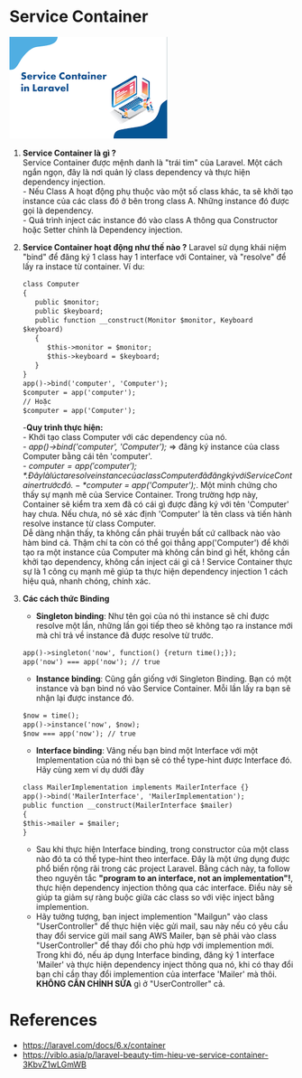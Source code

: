 # Service Container

![](images/service_container.png)

1. __Service Container là gì ?__    
	Service Container được mệnh danh là "trái tim" của Laravel. Một cách ngắn ngọn, đây là nơi quản lý class dependency và thực hiện dependency injection.    
		- Nếu Class A hoạt động phụ thuộc vào một số class khác, ta sẽ khởi tạo instance của các class đó ở bên trong class A. Những instance đó được gọi là dependency.    
		- Quá trình inject các instance đó vào class A thông qua Constructor hoặc Setter chính là Dependency injection. 

2. __Service Container hoạt động như thế nào ?__ 
	Laravel sử dụng khái niệm "bind" để đăng ký 1 class hay 1 interface với Container, và "resolve" để lấy ra instace từ container. Ví du:

	```
	class Computer
	{
       public $monitor;
       public $keyboard;
       public function __construct(Monitor $monitor, Keyboard $keyboard)
       {
          $this->monitor = $monitor;
          $this->keyboard = $keyboard;
       }
    }
    app()->bind('computer', 'Computer');
    $computer = app('computer');
    // Hoặc
    $computer = app('Computer');
    ```

    -__Quy trình thực hiện:__    
    	- Khởi tạo class Computer với các dependency của nó.  
    	- *app()->bind('computer', 'Computer');* => đăng ký instance của class Computer bằng cái tên 'computer'.  
    	- *$computer = app('computer');* . Đây là lúc ta resolve instance của class Computer đã đăng ký với Service Container trước đó.  
    	- *$computer = app('Computer');*. Một minh chứng cho thấy sự mạnh mẽ của Service Container. Trong trường hợp này, Container sẽ kiểm tra xem đã có cái gì được đăng ký với tên 'Computer' hay chưa. Nếu chưa, nó sẽ xác định 'Computer' là tên class và tiến hành resolve instance từ class Computer.    
    Dễ dàng nhận thấy, ta không cần phải truyền bất cứ callback nào vào hàm bind cả. Thậm chí ta còn có thể gọi thẳng app('Computer') để khởi tạo ra một instance của Computer mà không cần bind gì hết, không cần khởi tạo dependency, không cần inject cái gì cả ! Service Container thực sự là 1 công cụ mạnh mẽ giúp ta thực hiện dependency injection 1 cách hiệu quả, nhanh chóng, chính xác.

3. __Các cách thức Binding__  
	- __Singleton binding__: Như tên gọi của nó thì instance sẽ chỉ được resolve một lần, những lần gọi tiếp theo sẽ không tạo ra instance mới mà chỉ trả về instance đã được resolve từ trước. 
	```
	app()->singleton('now', function() {return time();});
    app('now') === app('now'); // true
	```

	- __Instance binding__: Cũng gần giống với Singleton Binding. Bạn có một instance và bạn bind nó vào Service Container. Mỗi lần lấy ra bạn sẽ nhận lại được instance đó.
	```
	$now = time();
    app()->instance('now', $now);
    $now === app('now'); // true
    ```

    - __Interface binding__:  Vâng nếu bạn bind một Interface với một Implementation của nó thì bạn sẽ có thể type-hint được Interface đó. Hãy cùng xem ví dụ dưới đây
    ```
    class MailerImplementation implements MailerInterface {}
    app()->bind('MailerInterface', 'MailerImplementation');
    public function __construct(MailerInterface $mailer)
    {
    $this->mailer = $mailer;
    }
    ```
    - Sau khi thực hiện Interface binding, trong constructor của một class nào đó ta có thể type-hint theo interface. Đây là một ứng dụng được phổ biến rộng rãi trong các project Laravel. Bằng cách này, ta follow theo nguyên tắc  __"program to an interface, not an implementation"!__, thực hiện dependency injection thông qua các interface. Điều này sẽ giúp ta giảm sự ràng buộc giữa các class so với việc inject bằng implemention. 
    - Hãy tưởng tượng, bạn inject implemention "Mailgun" vào class "UserController" để thực hiện việc gửi mail, sau này nếu có yêu cầu thay đổi service gửi mail sang AWS Mailer, bạn sẽ phải vào class "UserController" để thay đổi cho phù hợp với implemention mới. Trong khi đó, nếu áp dụng Interface binding, đăng ký 1 interface 'Mailer' và thực hiện dependency inject thông qua nó, khi có thay đổi bạn chỉ cần thay đổi implemention của interface 'Mailer' mà thôi. __KHÔNG CẦN CHỈNH SỬA__ gì ở "UserController" cả. 

# References 
- https://laravel.com/docs/6.x/container  
- https://viblo.asia/p/laravel-beauty-tim-hieu-ve-service-container-3KbvZ1wLGmWB  












